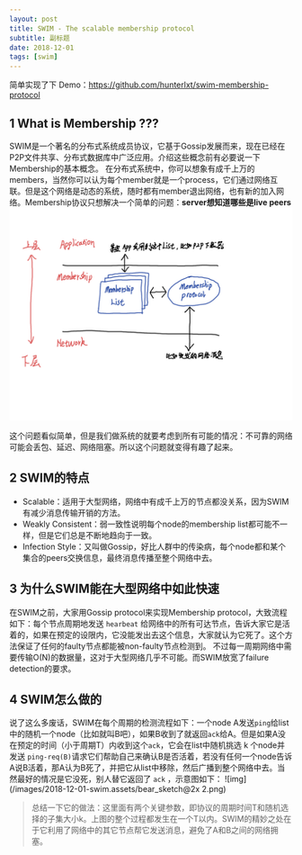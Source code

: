 ```yaml
---
layout: post
title: SWIM - The scalable membership protocol
subtitle: 副标题
date: 2018-12-01
tags: [swim]
---
```


简单实现了下 Demo：https://github.com/hunterlxt/swim-membership-protocol

## 1 What is Membership ???

SWIM是一个著名的分布式系统成员协议，它基于Gossip发展而来，现在已经在P2P文件共享、分布式数据库中广泛应用。介绍这些概念前有必要说一下Membership的基本概念。
在分布式系统中，你可以想象有成千上万的members，当然你可以认为每个member就是一个process，它们通过网络互联。但是这个网络是动态的系统，随时都有member退出网络，也有新的加入网络。Membership协议只想解决一个简单的问题：**server想知道哪些是live peers**
![img](/images/2018-12-01-swim.assets/bear_sketch@2x.png)

这个问题看似简单，但是我们做系统的就要考虑到所有可能的情况：不可靠的网络可能会丢包、延迟、网络阻塞。所以这个问题就变得有趣了起来。

## 2 SWIM的特点

* Scalable：适用于大型网络，网络中有成千上万的节点都没关系，因为SWIM有减少消息传输开销的方法。
* Weakly Consistent：弱一致性说明每个node的membership list都可能不一样，但是它们总是不断地趋向于一致。
* Infection Style：又叫做Gossip，好比人群中的传染病，每个node都和某个集合的peers交换信息，最终消息传播至整个网络中去。

## 3 为什么SWIM能在大型网络中如此快速

在SWIM之前，大家用Gossip protocol来实现Membership protocol，大致流程如下：每个节点周期地发送 `hearbeat` 给网络中的所有可达节点，告诉大家它是活着的，如果在预定的设限内，它没能发出去这个信息，大家就认为它死了。这个方法保证了任何的faulty节点都能被non-faulty节点检测到。
不过每一周期网络中需要传输O(N)的数据量，这对于大型网络几乎不可能。而SWIM放宽了failure detection的要求。

## 4 SWIM怎么做的

说了这么多废话，SWIM在每个周期的检测流程如下：一个node A发送`ping`给list中的随机一个node（比如就叫B吧），如果B收到了就返回`ack`给A。但是如果A没在预定的时间（小于周期T）内收到这个`ack`，它会在list中随机挑选 k 个node并发送 `ping-req(B)`请求它们帮助自己来确认B是否活着，若没有任何一个node告诉A说B活着，那A认为B死了，并把它从list中移除，然后广播到整个网络中去。当然最好的情况是它没死，别人替它返回了 `ack` ，示意图如下：
![img](/images/2018-12-01-swim.assets/bear_sketch@2x 2.png)

> 总结一下它的做法：这里面有两个关键参数，即协议的周期时间T和随机选择的子集大小k。上图的整个过程都发生在一个T以内。SWIM的精妙之处在于它利用了网络中的其它节点帮它发送消息，避免了A和B之间的网络拥塞。  